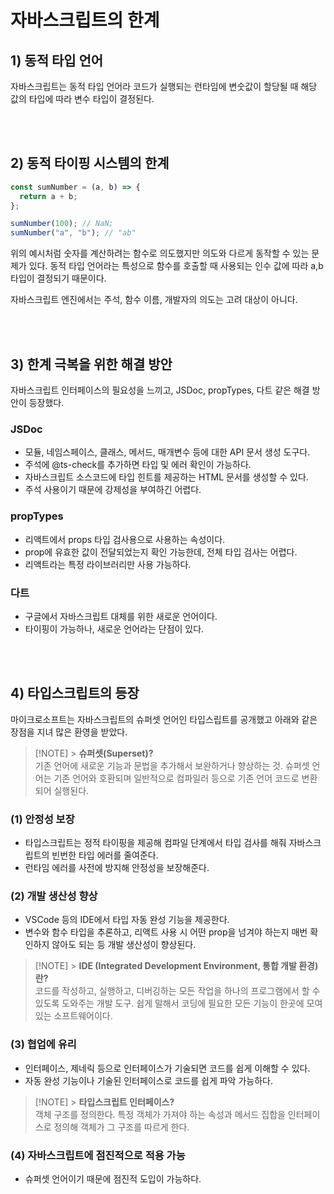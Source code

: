 # 자바스크립트의 한계

## 1) 동적 타입 언어

자바스크립트는 동적 타입 언어라 코드가 실행되는 런타임에 변숫값이 할당될 때 해당 값의 타입에 따라 변수 타입이 결정된다.

<br />
<br />

## 2) 동적 타이핑 시스템의 한계

```js
const sumNumber = (a, b) => {
  return a + b;
};

sumNumber(100); // NaN;
sumNumber("a", "b"); // "ab"
```

위의 예시처럼 숫자를 계산하려는 함수로 의도했지만 의도와 다르게 동작할 수 있는 문제가 있다. 동적 타입 언어라는 특성으로 함수를 호출할 때 사용되는 인수 값에 따라 a,b 타입이 결정되기 때문이다.

자바스크립트 엔진에서는 주석, 함수 이름, 개발자의 의도는 고려 대상이 아니다.

<br />
<br />

## 3) 한계 극복을 위한 해결 방안

자바스크립트 인터페이스의 필요성을 느끼고, JSDoc, propTypes, 다트 같은 해결 방안이 등장했다.

### JSDoc

- 모듈, 네임스페이스, 클래스, 메서드, 매개변수 등에 대한 API 문서 생성 도구다.
- 주석에 @ts-check를 추가하면 타입 및 에러 확인이 가능하다.
- 자바스크립트 소스코드에 타입 힌트를 제공하는 HTML 문서를 생성할 수 있다.
- 주석 사용이기 때문에 강제성을 부여하긴 어렵다.

### propTypes

- 리액트에서 props 타입 검사용으로 사용하는 속성이다.
- prop에 유효한 값이 전달되었는지 확인 가능한데, 전체 타입 검사는 어렵다.
- 리액트라는 특정 라이브러리만 사용 가능하다.

### 다트

- 구글에서 자바스크립트 대체를 위한 새로운 언어이다.
- 타이핑이 가능하나, 새로운 언어라는 단점이 있다.

<br />
<br />

## 4) 타입스크립트의 등장

마이크로소프트는 자바스크립트의 슈퍼셋 언어인 타입스립트를 공개했고 아래와 같은 장점을 지녀 많은 환영을 받았다.

> [!NOTE] > **슈퍼셋(Superset)?** <br /> 기존 언어에 새로운 기능과 문법을 추가해서 보완하거나 향상하는 것. 슈퍼셋 언어는 기존 언어와 호환되며 일반적으로 컴파일러 등으로 기존 언어 코드로 변환되어 실행된다.

### (1) 안정성 보장

- 타입스크립트는 정적 타이핑을 제공해 컴파일 단계에서 타입 검사를 해줘 자바스크립트의 빈번한 타입 에러를 줄여준다.
- 런타임 에러를 사전에 방지해 안정성을 보장해준다.

### (2) 개발 생산성 향상

- VSCode 등의 IDE에서 타입 자동 완성 기능을 제공한다.
- 변수와 함수 타입을 추론하고, 리액트 사용 시 어떤 prop을 넘겨야 하는지 매번 확인하지 않아도 되는 등 개발 생산성이 향상된다.

> [!NOTE] > **IDE (Integrated Development Environment, 통합 개발 환경)란?** <br /> 코드를 작성하고, 실행하고, 디버깅하는 모든 작업을 하나의 프로그램에서 할 수 있도록 도와주는 개발 도구. 쉽게 말해서 코딩에 필요한 모든 기능이 한곳에 모여 있는 소프트웨어이다.

### (3) 협업에 유리

- 인터페이스, 제네릭 등으로 인터페이스가 기술되면 코드를 쉽게 이해할 수 있다.
- 자동 완성 기능이나 기술된 인터페이스로 코드를 쉽게 파악 가능하다.

> [!NOTE] > **타입스크립트 인터페이스?** <br /> 객체 구조를 정의한다. 특정 객체가 가져야 하는 속성과 메서드 집합을 인터페이스로 정의해 객체가 그 구조를 따르게 한다.

### (4) 자바스크립트에 점진적으로 적용 가능

- 슈퍼셋 언어이기 때문에 점진적 도입이 가능하다.
